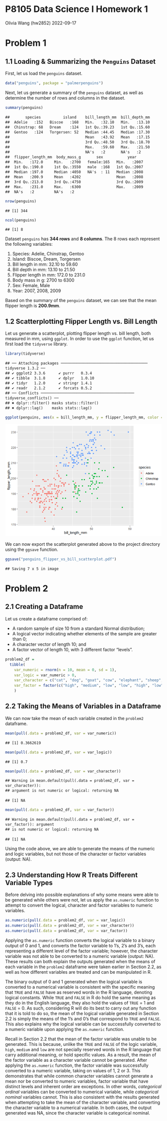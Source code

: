 P8105 Data Science I Homework 1
================
Olivia Wang (hw2852)
2022-09-17

# Problem 1

## 1.1 Loading & Summarizing the `Penguins` Dataset

First, let us load the `penguins` dataset.

``` r
data("penguins", package = "palmerpenguins")
```

Next, let us generate a summary of the `penguins` dataset, as well as
determine the number of rows and columns in the dataset.

``` r
summary(penguins)
```

    ##       species          island    bill_length_mm  bill_depth_mm  
    ##  Adelie   :152   Biscoe   :168   Min.   :32.10   Min.   :13.10  
    ##  Chinstrap: 68   Dream    :124   1st Qu.:39.23   1st Qu.:15.60  
    ##  Gentoo   :124   Torgersen: 52   Median :44.45   Median :17.30  
    ##                                  Mean   :43.92   Mean   :17.15  
    ##                                  3rd Qu.:48.50   3rd Qu.:18.70  
    ##                                  Max.   :59.60   Max.   :21.50  
    ##                                  NA's   :2       NA's   :2      
    ##  flipper_length_mm  body_mass_g       sex           year     
    ##  Min.   :172.0     Min.   :2700   female:165   Min.   :2007  
    ##  1st Qu.:190.0     1st Qu.:3550   male  :168   1st Qu.:2007  
    ##  Median :197.0     Median :4050   NA's  : 11   Median :2008  
    ##  Mean   :200.9     Mean   :4202                Mean   :2008  
    ##  3rd Qu.:213.0     3rd Qu.:4750                3rd Qu.:2009  
    ##  Max.   :231.0     Max.   :6300                Max.   :2009  
    ##  NA's   :2         NA's   :2

``` r
nrow(penguins)
```

    ## [1] 344

``` r
ncol(penguins)
```

    ## [1] 8

Dataset `penguins` has **344 rows** and **8 columns**. The 8 rows each
represent the following variables:

1.  Species: Adelie, Chinstrap, Gentoo
2.  Island: Biscoe, Dream, Torgersen
3.  Bill length in mm: 32.10 to 59.60
4.  Bill depth in mm: 13.10 to 21.50
5.  Flipper length in mm: 172.0 to 231.0
6.  Body mass in g: 2700 to 6300
7.  Sex: Female, Male
8.  Year: 2007, 2008, 2009

Based on the summary of the `penguins` dataset, we can see that the mean
flipper length is **200.9mm**.

## 1.2 Scatterplotting Flipper Length vs. Bill Length

Let us generate a scatterplot, plotting flipper length vs. bill length,
both measured in mm, using `ggplot`. In order to use the `ggplot`
function, let us first load the `tidyverse` library.

``` r
library(tidyverse)
```

    ## ── Attaching packages ─────────────────────────────────────── tidyverse 1.3.2 ──
    ## ✔ ggplot2 3.3.6      ✔ purrr   0.3.4 
    ## ✔ tibble  3.1.8      ✔ dplyr   1.0.10
    ## ✔ tidyr   1.2.0      ✔ stringr 1.4.1 
    ## ✔ readr   2.1.2      ✔ forcats 0.5.2 
    ## ── Conflicts ────────────────────────────────────────── tidyverse_conflicts() ──
    ## ✖ dplyr::filter() masks stats::filter()
    ## ✖ dplyr::lag()    masks stats::lag()

``` r
ggplot(penguins, aes(x = bill_length_mm, y = flipper_length_mm, color = species)) + geom_point(na.rm = TRUE)
```

![](p8105_hw1_hw2852_files/figure-gfm/unnamed-chunk-3-1.png)<!-- -->

We can now export the scatterplot generated above to the project
directory using the `ggsave` function.

``` r
ggsave("penguins_flipper_vs_bill_scatterplot.pdf")
```

    ## Saving 7 x 5 in image

# Problem 2

## 2.1 Creating a Dataframe

Let us create a dataframe comprised of:

-   A random sample of size 10 from a standard Normal distribution;
-   A logical vector indicating whether elements of the sample are
    greater than 0;
-   A character vector of length 10; and
-   A factor vector of length 10, with 3 different factor “levels”.

``` r
problem2_df = 
  tibble(
    var_numeric = rnorm(n = 10, mean = 0, sd = 1),  
    var_logic = var_numeric > 0, 
    var_character = c("cat", "dog", "goat", "cow", "elephant", "sheep", "horse", "koala", "pig", "flamingo"), 
    var_factor = factor(c("high", "medium", "low", "low", "high", "low", "medium", "high", "low", "medium"))
    )
```

## 2.2 Taking the Means of Variables in a Dataframe

We can now take the mean of each variable created in the `problem2`
dataframe.

``` r
mean(pull(.data = problem2_df, var = var_numeric))
```

    ## [1] 0.3662619

``` r
mean(pull(.data = problem2_df, var = var_logic))
```

    ## [1] 0.7

``` r
mean(pull(.data = problem2_df, var = var_character))
```

    ## Warning in mean.default(pull(.data = problem2_df, var = var_character)):
    ## argument is not numeric or logical: returning NA

    ## [1] NA

``` r
mean(pull(.data = problem2_df, var = var_factor))
```

    ## Warning in mean.default(pull(.data = problem2_df, var = var_factor)): argument
    ## is not numeric or logical: returning NA

    ## [1] NA

Using the code above, we are able to generate the means of the numeric
and logic variables, but not those of the character or factor variables
(output: NA).

## 2.3 Understanding How R Treats Different Variable Types

Before delving into possible explanations of why some means were able to
be generated while others were not, let us apply the `as.numeric`
function to attempt to convert the logical, character and factor
variables to numeric variables.

``` r
as.numeric(pull(.data = problem2_df, var = var_logic))
as.numeric(pull(.data = problem2_df, var = var_character))
as.numeric(pull(.data = problem2_df, var = var_factor))
```

Applying the `as.numeric` function converts the logical variable to a
binary output of 0 and 1, and converts the factor variable to 1’s, 2’s
and 3’s, each representing a different level of the factor variable;
however, the character variable was not able to be converted to a
numeric variable (output: NA). These results can both explain the
outputs generated when the means of each variable in the `problem2`
dataframe were taken earlier in Section 2.2, as well as how different
variables are treated and can be manipulated in R.

The binary output of 0 and 1 generated when the logical variable is
converted to a numerical variable is consistent with the specific
meaning that `TRUE` and `FALSE` have as reserved words in the R
language, denoting logical constants. While `TRUE` and `FALSE` in R do
hold the same meaning as they do in the English language, they also hold
the values of `TRUE` = 1 and `FALSE` = 0. As such, considering R will do
its best to carry out any function that it is told to do so, the mean of
the logical variable generated in Section 2.2 is simply the means of the
1’s and 0’s that correspond to `TRUE` and `FALSE`. This also explains
why the logical variable can be successfully converted to a numeric
variable upon applying the `as.numeric` function.

Recall in Section 2.2 that the mean of the factor variable was unable to
be generated. This is because, unlike the `TRUE` and `FALSE` of the
logic variable, `high`, `medium` and `low` are not specially reserved
words in the R language that carry additional meaning, or hold specific
values. As a result, the mean of the factor variable as a character
variable cannot be generated. After applying the `as.numeric` function,
the factor variable was successfully converted to a numeric variable,
taking on values of 1, 2 or 3. This demonstrates that while common
character variables cannot generate a mean nor be converted to numeric
variables, factor variable that have distinct levels and inherent order
are exceptions. In other words, *categorical ordinal* variables can be
converted to numerical variable, while *categorical nominal* variables
cannot. This is also consistent with the results generated when
attempting to take the mean of the character variable, and converting
the character variable to a numerical variable. In both cases, the
output generated was NA, since the character variable is categorical
nominal.
